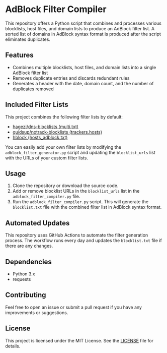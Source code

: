 # AdBlock Filter Compiler

This repository offers a Python script that combines and processes various blocklists, host files, and domain lists to produce an AdBlock filter list. A sorted list of domains in AdBlock syntax format is produced after the script eliminates duplicates.

## Features

- Combines multiple blocklists, host files, and domain lists into a single AdBlock filter list
- Removes duplicate entries and discards redundant rules
- Generates a header with the date, domain count, and the number of duplicates removed

## Included Filter Lists

This project combines the following filter lists by default:

- [hagezi/dns-blocklists (multi.txt)](https://raw.githubusercontent.com/hagezi/dns-blocklists/main/adblock/multi.txt)
- [quidsup/notrack-blocklists (trackers.hosts)](https://gitlab.com/quidsup/notrack-blocklists/-/raw/master/trackers.hosts)
- [hblock (hosts_adblock.txt)](https://hblock.molinero.dev/hosts_adblock.txt)

You can easily add your own filter lists by modifying the `adblock_filter_generator.py` script and updating the `blocklist_urls` list with the URLs of your custom filter lists.

## Usage

1. Clone the repository or download the source code.
2. Add or remove blocklist URLs in the `blocklist_urls` list in the `adblock_filter_compiler.py` file.
3. Run the `adblock_filter_compiler.py` script. This will generate the `blocklist.txt` file with the combined filter list in AdBlock syntax format.

## Automated Updates

This repository uses GitHub Actions to automate the filter generation process. The workflow runs every day and updates the `blocklist.txt` file if there are any changes.

## Dependencies

- Python 3.x
- requests

## Contributing

Feel free to open an issue or submit a pull request if you have any improvements or suggestions.

## License

This project is licensed under the MIT License. See the [LICENSE](LICENSE) file for details.
